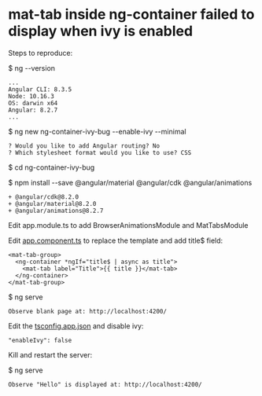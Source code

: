 # mat-tab inside ng-container failed to display when ivy is enabled

Steps to reproduce:

$ ng --version

    ...
    Angular CLI: 8.3.5
    Node: 10.16.3
    OS: darwin x64
    Angular: 8.2.7
    ...

$ ng new ng-container-ivy-bug --enable-ivy --minimal

    ? Would you like to add Angular routing? No
    ? Which stylesheet format would you like to use? CSS

$ cd ng-container-ivy-bug

$ npm install --save @angular/material @angular/cdk @angular/animations

    + @angular/cdk@8.2.0
    + @angular/material@8.2.0
    + @angular/animations@8.2.7

Edit app.module.ts to add BrowserAnimationsModule and MatTabsModule

Edit [app.component.ts](https://github.com/felix-halim/ng-container-ivy-bug/commit/c08fca15bf6747691b3808cb0dddf8b8afeb842d)
to replace the template and add title$ field:

    <mat-tab-group>
      <ng-container *ngIf="title$ | async as title">
        <mat-tab label="Title">{{ title }}</mat-tab>
      </ng-container>
    </mat-tab-group>


$ ng serve

    Observe blank page at: http://localhost:4200/

Edit the [tsconfig.app.json](https://github.com/felix-halim/ng-container-ivy-bug/blob/master/tsconfig.app.json#L15)
and disable ivy:

    "enableIvy": false

Kill and restart the server:

$ ng serve

    Observe "Hello" is displayed at: http://localhost:4200/
